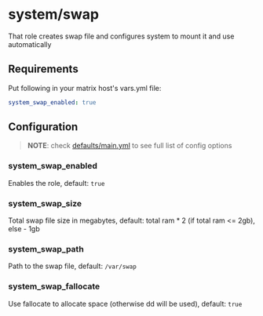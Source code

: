 # system/swap

That role creates swap file and configures system to mount it and use automatically

## Requirements

Put following in your matrix host's vars.yml file:

```yml
system_swap_enabled: true
```

## Configuration

> **NOTE**: check [defaults/main.yml](./defaults/main.yml) to see full list of config options

### system_swap_enabled

Enables the role, default: `true`

### system_swap_size

Total swap file size in megabytes, default: total ram * 2 (if total ram <= 2gb), else - 1gb

### system_swap_path

Path to the swap file, default: `/var/swap`

### system_swap_fallocate

Use fallocate to allocate space (otherwise dd will be used), default: `true`
